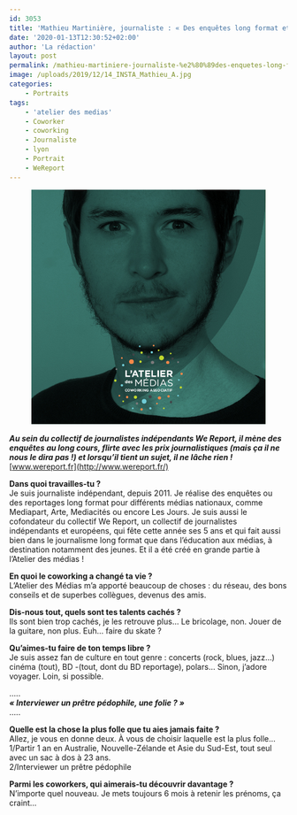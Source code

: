 ```yaml
---
id: 3053
title: 'Mathieu Martinière, journaliste : « Des enquêtes long format et de l&rsquo;éducation aux médias »'
date: '2020-01-13T12:30:52+02:00'
author: 'La rédaction'
layout: post
permalink: /mathieu-martiniere-journaliste-%e2%80%89des-enquetes-long-format-et-de-leducation-aux-medias%e2%80%89/
image: /uploads/2019/12/14_INSTA_Mathieu_A.jpg
categories:
    - Portraits
tags:
    - 'atelier des medias'
    - Coworker
    - coworking
    - Journaliste
    - lyon
    - Portrait
    - WeReport
---
```


<figure class="wp-block-image"><img src="/uploads/2019/12/14_INSTA_Mathieu_A.jpg" alt="Illustration"></figure>

***Au sein du collectif de journalistes indépendants We Report, il mène des enquêtes au long cours, flirte avec les prix journalistiques (mais ça il ne nous le dira pas !) et lorsqu’il tient un sujet, il ne lâche rien !***  
[www.wereport.fr](http://www.wereport.fr/)

**Dans quoi travailles-tu ?**  
Je suis journaliste indépendant, depuis 2011. Je réalise des enquêtes ou des reportages long format pour différents médias nationaux, comme Mediapart, Arte, Mediacités ou encore Les Jours. Je suis aussi le cofondateur du collectif We Report, un collectif de journalistes indépendants et européens, qui fête cette année ses 5 ans et qui fait aussi bien dans le journalisme long format que dans l’éducation aux médias, à destination notamment des jeunes. Et il a été créé en grande partie à l’Atelier des médias !

**En quoi le coworking a changé ta vie ?**  
L’Atelier des Médias m’a apporté beaucoup de choses : du réseau, des bons conseils et de superbes collègues, devenus des amis.

**Dis-nous tout, quels sont tes talents cachés ?**  
Ils sont bien trop cachés, je les retrouve plus… Le bricolage, non. Jouer de la guitare, non plus. Euh… faire du skate ?

**Qu’aimes-tu faire de ton temps libre ?**   
Je suis assez fan de culture en tout genre : concerts (rock, blues, jazz…) cinéma (tout), BD -(tout, dont du BD reportage), polars… Sinon, j’adore voyager. Loin, si possible.

…..  
***« Interviewer un prêtre pédophile, une folie ? »***  
…..

**Quelle est la chose la plus folle que tu aies jamais faite ?**  
Allez, je vous en donne deux. À vous de choisir laquelle est la plus folle… 1/Partir 1 an en Australie, Nouvelle-Zélande et Asie du Sud-Est, tout seul avec un sac à dos à 23 ans.   
2/Interviewer un prêtre pédophile

**Parmi les coworkers, qui aimerais-tu découvrir davantage ?**  
N’importe quel nouveau. Je mets toujours 6 mois à retenir les prénoms, ça craint…